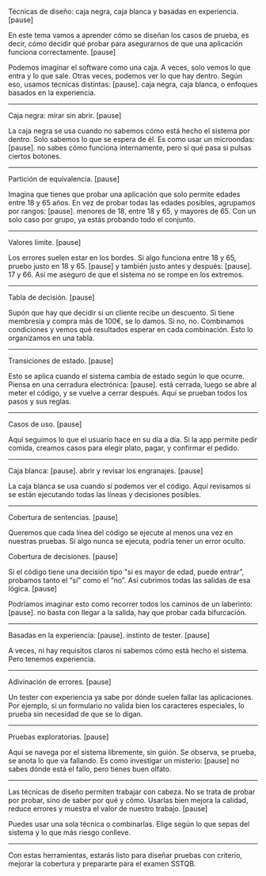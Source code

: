 Técnicas de diseño: caja negra, caja blanca y basadas en experiencia. [pause]

En este tema vamos a aprender cómo se diseñan los casos de prueba, es decir, cómo decidir qué probar para asegurarnos de que una aplicación funciona correctamente. [pause]

Podemos imaginar el software como una caja. A veces, solo vemos lo que entra y lo que sale. Otras veces, podemos ver lo que hay dentro. Según eso, usamos técnicas distintas: [pause]. caja negra, caja blanca, o enfoques basados en la experiencia.

---

Caja negra: mirar sin abrir. [pause]

La caja negra se usa cuando no sabemos cómo está hecho el sistema por dentro. Solo sabemos lo que se espera de él. Es como usar un microondas: [pause]. no sabes cómo funciona internamente, pero sí qué pasa si pulsas ciertos botones.

---

Partición de equivalencia. [pause]

Imagina que tienes que probar una aplicación que solo permite edades entre 18 y 65 años. En vez de probar todas las edades posibles, agrupamos por rangos: [pause]. menores de 18, entre 18 y 65, y mayores de 65. Con un solo caso por grupo, ya estás probando todo el conjunto.

---

Valores límite. [pause]

Los errores suelen estar en los bordes. Si algo funciona entre 18 y 65, pruebo justo en 18 y 65. [pause] y también justo antes y después: [pause]. 17 y 66. Así me aseguro de que el sistema no se rompe en los extremos.

---

Tabla de decisión. [pause]

Supón que hay que decidir si un cliente recibe un descuento. Si tiene membresía y compra más de 100€, se lo damos. Si no, no. Combinamos condiciones y vemos qué resultados esperar en cada combinación. Esto lo organizamos en una tabla.

---

Transiciones de estado. [pause]

Esto se aplica cuando el sistema cambia de estado según lo que ocurre. Piensa en una cerradura electrónica: [pause]. está cerrada, luego se abre al meter el código, y se vuelve a cerrar después. Aquí se prueban todos los pasos y sus reglas.

---

Casos de uso. [pause]

Aquí seguimos lo que el usuario hace en su día a día. Si la app permite pedir comida, creamos casos para elegir plato, pagar, y confirmar el pedido.

---

Caja blanca: [pause]. abrir y revisar los engranajes. [pause]

La caja blanca se usa cuando sí podemos ver el código. Aquí revisamos si se están ejecutando todas las líneas y decisiones posibles.

---

Cobertura de sentencias. [pause]

Queremos que cada línea del código se ejecute al menos una vez en nuestras pruebas. Si algo nunca se ejecuta, podría tener un error oculto.

Cobertura de decisiones. [pause]

Si el código tiene una decisión tipo "si es mayor de edad, puede entrar”, probamos tanto el “sí” como el “no”. Así cubrimos todas las salidas de esa lógica. [pause]

Podríamos imaginar esto como recorrer todos los caminos de un laberinto: [pause]. no basta con llegar a la salida, hay que probar cada bifurcación.

---

Basadas en la experiencia: [pause]. instinto de tester. [pause]

A veces, ni hay requisitos claros ni sabemos cómo está hecho el sistema. Pero tenemos experiencia.

---

Adivinación de errores. [pause]

Un tester con experiencia ya sabe por dónde suelen fallar las aplicaciones. Por ejemplo, si un formulario no valida bien los caracteres especiales, lo prueba sin necesidad de que se lo digan.

---

Pruebas exploratorias. [pause]

Aquí se navega por el sistema libremente, sin guión. Se observa, se prueba, se anota lo que va fallando. Es como investigar un misterio: [pause] no sabes dónde está el fallo, pero tienes buen olfato.

---

Las técnicas de diseño permiten trabajar con cabeza. No se trata de probar por probar, sino de saber por qué y cómo. Usarlas bien mejora la calidad, reduce errores y muestra el valor de nuestro trabajo. [pause]

Puedes usar una sola técnica o combinarlas. Elige según lo que sepas del sistema y lo que más riesgo conlleve.

---

Con estas herramientas, estarás listo para diseñar pruebas con criterio, mejorar la cobertura y prepararte para el examen SSTQB.
